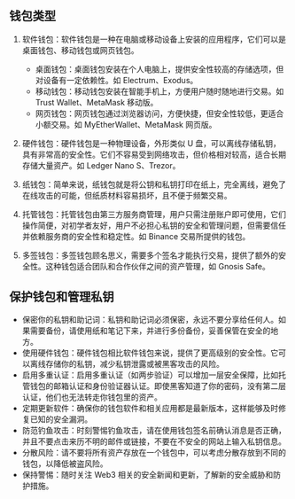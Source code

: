 #

## 钱包类型

1. 软件钱包：软件钱包是一种在电脑或移动设备上安装的应用程序，它们可以是桌面钱包、移动钱包或网页钱包。

    - 桌面钱包：桌面钱包安装在个人电脑上，提供安全性较高的存储选项，但对设备有一定依赖性。如 Electrum、Exodus。
    - 移动钱包：移动钱包安装在智能手机上，方便用户随时随地进行交易。如 Trust Wallet、MetaMask 移动版。
    - 网页钱包：网页钱包通过浏览器访问，方便快捷，但安全性较低，更适合小额交易。如 MyEtherWallet、MetaMask 网页版。
2. 硬件钱包：硬件钱包是一种物理设备，外形类似 U 盘，可以离线存储私钥，具有非常高的安全性。它们不容易受到网络攻击，但价格相对较高，适合长期存储大量资产。如 Ledger Nano S、Trezor。
3. 纸钱包：简单来说，纸钱包就是将公钥和私钥打印在纸上，完全离线，避免了在线攻击的可能，但纸质材料容易损坏，且不便于频繁交易。
4. 托管钱包：托管钱包由第三方服务商管理，用户只需注册账户即可使用，它们操作简便，对初学者友好，用户不必担心私钥的安全和管理问题，但需要信任并依赖服务商的安全性和稳定性。如 Binance 交易所提供的钱包。
5. 多签钱包：多签钱包顾名思义，需要多个签名才能执行交易，提供了额外的安全性。这种钱包适合团队和合作伙伴之间的资产管理，如 Gnosis Safe。

## 保护钱包和管理私钥

- 保密你的私钥和助记词：私钥和助记词必须保密，永远不要分享给任何人。如果需要备份，请使用纸和笔记下来，并进行多份备份，妥善保管在安全的地方。
- 使用硬件钱包：硬件钱包相比软件钱包来说，提供了更高级别的安全性。它可以离线存储你的私钥，减少私钥泄露或被黑客攻击的风险。
- 启用多重认证：启用多重认证（如两步验证）可以增加一层安全保障，比如托管钱包的邮箱认证和身份验证器认证。即使黑客知道了你的密码，没有第二层认证，他们也无法转走你钱包里的资产。
- 定期更新软件：确保你的钱包软件和相关应用都是最新版本，这样能够及时修复已知的安全漏洞。
- 防范钓鱼攻击：时刻警惕钓鱼攻击，请在使用钱包签名前确认消息是否正确，并且不要点击来历不明的邮件或链接，不要在不安全的网站上输入私钥信息。
- 分散风险：请不要将所有资产存放在一个钱包中，可以考虑分散存放到不同的钱包，以降低被盗风险。
- 保持警惕：随时关注 Web3 相关的安全新闻和更新，了解新的安全威胁和防护措施。
